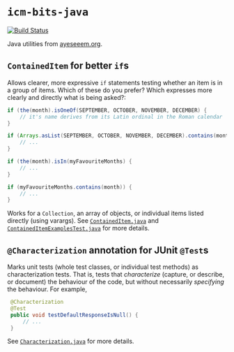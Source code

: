 `icm-bits-java`
===============

[![Build Status](https://travis-ci.org/ayeseeem/icm-bits-java.svg?branch=master)](https://travis-ci.org/ayeseeem/icm-bits-java)

Java utilities from [ayeseeem.org](https://www.ayeseeem.org/).

`ContainedItem` for better `if`s
--------------------------------

Allows clearer, more expressive `if` statements testing whether an item is in a
group of items. Which of these do you prefer? Which expresses more clearly
and directly what is being asked?:

```java
if (the(month).isOneOf(SEPTEMBER, OCTOBER, NOVEMBER, DECEMBER) {
    // it's name derives from its Latin ordinal in the Roman calendar
}

if (Arrays.asList(SEPTEMBER, OCTOBER, NOVEMBER, DECEMBER).contains(month)) {
    // ...
}
```

```java
if (the(month).isIn(myFavouriteMonths) {
    // ...
}

if (myFavouriteMonths.contains(month)) {
    // ...
}
```

Works for a `Collection`, an array of objects, or individual items listed
directly (using varargs).
See
[`ContainedItem.java`](https://github.com/ayeseeem/icm-bits-java/blob/master/src/main/java/org/ayeseeem/say/ContainedItem.java)
and
[`ContainedItemExamplesTest.java`](https://github.com/ayeseeem/icm-bits-java/blob/master/src/test/java/org/ayeseeem/say/example/ContainedItemExamplesTest.java)
for more details.


`@Characterization` annotation for JUnit `@Test`s
-------------------------------------------------

Marks unit tests (whole test classes, or individual test methods) as
characterization tests. That is, tests that *characterize* (capture,
or describe, or document) the behaviour of the code, but without necessarily
*specifying* the behaviour. For example,

```java
 @Characterization
 @Test
 public void testDefaultResponseIsNull() {
     // ...
 }
```

See
[`Characterization.java`](https://github.com/ayeseeem/icm-bits-java/blob/master/src/main/java/org/ayeseeem/test/Characterization.java) for more details.
